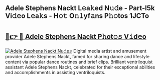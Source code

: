 ## Adele Stephens Nackt L𝚎a𝚔ed N𝚞𝚍e - Part-l5k Vi𝚍𝚎o L𝚎a𝚔s - H𝚘𝚝 O𝚗𝚕yf𝚊ns P𝚑𝚘tos 1JCTo

# <h2><a href="http://kfa7dn.oniu.top/?m=Adele+Stephens+Nackt">🔗👉 🔴 Adele Stephens Nackt P𝚑ot𝚘𝚜 V𝚒d𝚎o</a></h2>

[![Adele Stephens Nackt Nu𝚍e𝚜](https://i.imgur.com/0qMVB7G.gif)](http://kfa7dn.oniu.top/?m=Adele+Stephens+Nackt)
Digital media artist and amusement provider Adele Stephens Nackt, famed for sharing dance and lifestyle content via popular dance routines and brief clips. Brilliant ventriloquist assistant Adele Stephens Nackt, celebrated for their exceptional abilities and accomplishments in assisting ventriloquists.  
